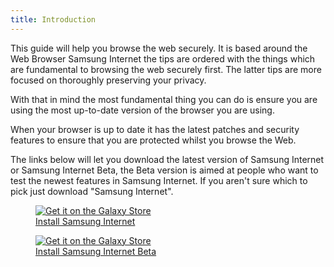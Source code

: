 ```yaml
---
title: Introduction
---
```


This guide will help you browse the web securely. It is based around
the Web Browser Samsung Internet the tips are ordered with the things which
are fundamental to browsing the web securely first. The latter tips are more
focused on thoroughly preserving your privacy.

With that in mind the most fundamental thing you can do is ensure you are using
the most up-to-date version of the browser you are using.

When your browser is up to date it has the latest patches and security features to ensure that you are protected whilst you browse the Web.

The links below will let you download the latest version of Samsung Internet or Samsung Internet Beta, the Beta version is aimed at people who want to test the newest features in Samsung Internet. If you aren't sure which to pick just download "Samsung Internet".


<figure>
<a href="https://galaxy.store/internet"><img alt="Get it on the Galaxy Store" src="{{ "/assets/en/GalaxyStore.png" | relative_url }}"></a>
<figcaption><a href="https://galaxy.store/internet">Install Samsung Internet</a></figcaption>
</figure>

<figure>
<a href="https://galaxy.store/internetbeta"><img alt="Get it on the Galaxy Store" src="{{ "/assets/en/GalaxyStore.png" | relative_url }}"></a>
<figcaption><a href="https://galaxy.store/internetbeta">Install Samsung Internet Beta</a></figcaption>
</figure>
